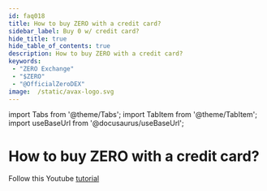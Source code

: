 ```yaml
---
id: faq018
title: How to buy ZERO with a credit card?
sidebar_label: Buy 0 w/ credit card?
hide_title: true
hide_table_of_contents: true
description: How to buy ZERO with a credit card?
keywords:
 - "ZERO Exchange"
 - "$ZERO"
 - "@OfficialZeroDEX"
image:  /static/avax-logo.svg
---
```


import Tabs from '@theme/Tabs';
import TabItem from '@theme/TabItem';
import useBaseUrl from '@docusaurus/useBaseUrl';

# How to buy ZERO with a credit card? 

Follow this Youtube [tutorial](https://www.youtube.com/watch?v=iRbc36Q_rRk&list=PLUrP9cz-3kCehfLJRhulrizJQ_4cOcpy4&index=2)
